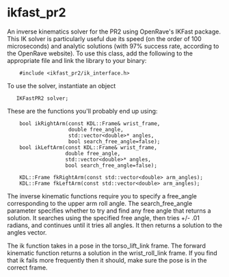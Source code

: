 ikfast_pr2
==========

An inverse kinematics solver for the PR2 using OpenRave's IKFast package. This IK solver is particularly useful due its speed (on the order of 100 microseconds) and analytic solutions (with 97% success rate, according to the OpenRave website). To use this class, add the following to the appropriate file and link the library to your binary: 

        #include <ikfast_pr2/ik_interface.h>

To use the solver, instantiate an object

       IKFastPR2 solver;

These are the functions you'll probably end up using:

        bool ikRightArm(const KDL::Frame& wrist_frame,
                        double free_angle,
                        std::vector<double>* angles,
                        bool search_free_angle=false);
        bool ikLeftArm(const KDL::Frame& wrist_frame,
                       double free_angle,
                       std::vector<double>* angles,
                       bool search_free_angle=false);

        KDL::Frame fkRightArm(const std::vector<double> arm_angles);
        KDL::Frame fkLeftArm(const std::vector<double> arm_angles);

The inverse kinematic functions require you to specify a free_angle corresponding to the upper arm roll angle. The search_free_angle parameter specifies whether to try and find any free angle that returns a solution. It searches using the specified free angle, then tries +/- .01 radians, and continues until it tries all angles. It then returns a solution to the angles vector.

The ik function takes in a pose in the torso_lift_link frame. The forward kinematic function returns a solution in the wrist_roll_link frame. If you find that ik fails more frequently then it should, make sure the pose is in the correct frame.
